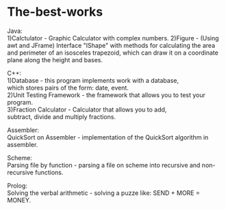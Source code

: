 # The-best-works
Java:   
1)Calctulator - Graphic Calculator with complex numbers.
2)Figure - (Using awt and JFrame) Interface "IShape" with methods for calculating the area and perimeter of an isosceles trapezoid, which can draw it on a coordinate plane along the height and bases.

С++:  
1)Database - this program implements work with a database,  
  which stores pairs of the form: date, event.  
2)Unit Testing Framework - the framework that allows you to test your program.  
3)Fraction Calculator - Calculator that allows you to add,  
  subtract, divide and multiply fractions.  

Assembler:  
QuickSort on Assembler - implementation of the QuickSort algorithm in assembler.  

Scheme:  
Parsing file by function - parsing a file on scheme into recursive and non-recursive functions.

Prolog:  
Solving the verbal arithmetic - solving a puzze like: SEND + MORE = MONEY.
